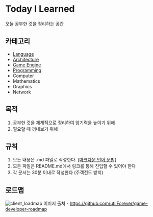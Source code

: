 # Today I Learned
오늘 공부한 것을 정리하는 공간

## 카테고리
- [Language](Language/README.md)
- [Architecture](Architecture/README.md)
- [Game Engine](Game_Engine/README.md)
- [Programming](Programming/README.md)
- Computer
- Mathematics
- Graphics
- Network

## 목적
1. 공부한 것을 체계적으로 정리하여 암기력을 높이기 위해
2. 필요할 때 꺼내보기 위해

## 규칙
1. 모든 내용은 .md 파일로 작성한다. [[마크다운 언어 문법]](https://github.com/adam-p/markdown-here/wiki/Markdown-Cheatsheet)
2. 모든 파일은 README.md에서 링크를 통해 진입할 수 있어야 한다
3. 각 문서는 30분 이내로 작성한다 (주객전도 방지)

## 로드맵
![client_loadmap](https://user-images.githubusercontent.com/37904040/103783496-2614db80-507c-11eb-8763-413bf84ecd05.png)
이미지 출처 - https://github.com/utilForever/game-developer-roadmap
